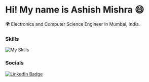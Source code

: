 Hi! My name is Ashish Mishra 😄
========================================================================================================================================

🌍 Electronics and Computer Science Engineer in Mumbai, India.
<br/>


### Skills
![My Skills](https://go-skill-icons.vercel.app/api/icons?i=html,css,js,py,mysql,pbi,jupyter&titles=true)
<br/>
### Socials

<div id="badges">
  <a href="https://www.linkedin.com/in/ashish-mishra-0ba996217/">
    <img src="https://img.shields.io/badge/LinkedIn-blue?style=for-the-badge&logo=linkedin&logoColor=white" alt="LinkedIn Badge"/>
  </a>
</div>
